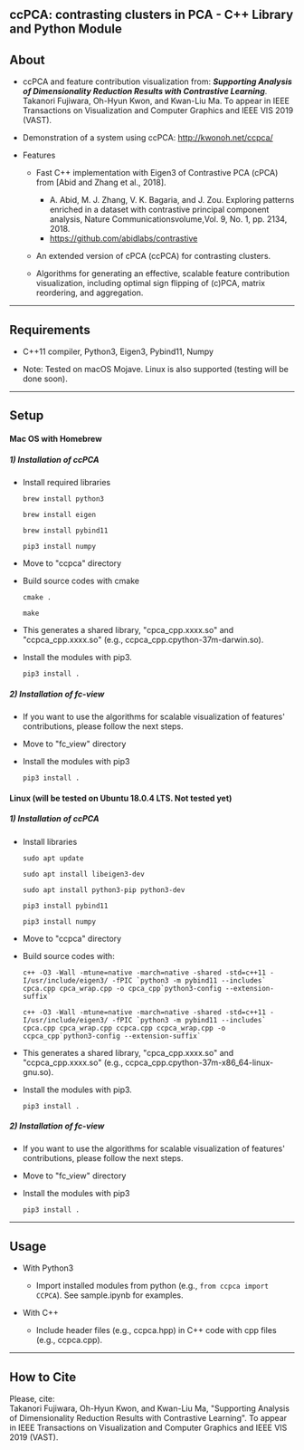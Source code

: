 ## ccPCA: contrasting clusters in PCA - C++ Library and Python Module

About
-----
* ccPCA and feature contribution visualization from: ***Supporting Analysis of Dimensionality Reduction Results with Contrastive Learning***.
Takanori Fujiwara, Oh-Hyun Kwon, and Kwan-Liu Ma.
To appear in IEEE Transactions on Visualization and Computer Graphics and IEEE VIS 2019 (VAST).

* Demonstration of a system using ccPCA: http://kwonoh.net/ccpca/

* Features
  * Fast C++ implementation with Eigen3 of Contrastive PCA (cPCA) from [Abid and Zhang et al., 2018].
    * A. Abid, M. J. Zhang, V. K. Bagaria, and J. Zou. Exploring patterns enriched in a dataset with contrastive principal component analysis, Nature Communicationsvolume,Vol. 9, No. 1, pp. 2134, 2018.
    * https://github.com/abidlabs/contrastive

  * An extended version of cPCA (ccPCA) for contrasting clusters.

  * Algorithms for generating an effective, scalable feature contribution visualization, including optimal sign flipping of (c)PCA, matrix reordering, and aggregation.

******

Requirements
-----
* C++11 compiler, Python3, Eigen3, Pybind11, Numpy

* Note: Tested on macOS Mojave. Linux is also supported (testing will be done soon).

******

Setup
-----
#### Mac OS with Homebrew

##### 1) Installation of ccPCA

* Install required libraries

    `brew install python3`

    `brew install eigen`

    `brew install pybind11`

    `pip3 install numpy`

* Move to "ccpca" directory

* Build source codes with cmake

    `cmake .`

    `make`

* This generates a shared library, "cpca_cpp.xxxx.so" and "ccpca_cpp.xxxx.so" (e.g., ccpca_cpp.cpython-37m-darwin.so).

* Install the modules with pip3.

    `pip3 install .`

##### 2) Installation of fc-view

* If you want to use the algorithms for scalable visualization of features' contributions, please follow the next steps.

* Move to "fc_view" directory

* Install the modules with pip3

    `pip3 install . `

#### Linux (will be tested on Ubuntu 18.0.4 LTS. Not tested yet)

##### 1) Installation of ccPCA

* Install libraries

    `sudo apt update`

    `sudo apt install libeigen3-dev`

    `sudo apt install python3-pip python3-dev`

    `pip3 install pybind11`

    `pip3 install numpy`

* Move to "ccpca" directory

* Build source codes with:

    ``c++ -O3 -Wall -mtune=native -march=native -shared -std=c++11 -I/usr/include/eigen3/ -fPIC `python3 -m pybind11 --includes` cpca.cpp cpca_wrap.cpp -o cpca_cpp`python3-config --extension-suffix` ``

    ``c++ -O3 -Wall -mtune=native -march=native -shared -std=c++11 -I/usr/include/eigen3/ -fPIC `python3 -m pybind11 --includes` cpca.cpp cpca_wrap.cpp ccpca.cpp ccpca_wrap.cpp -o ccpca_cpp`python3-config --extension-suffix` ``

* This generates a shared library, "cpca_cpp.xxxx.so" and "ccpca_cpp.xxxx.so" (e.g., ccpca_cpp.cpython-37m-x86_64-linux-gnu.so).

* Install the modules with pip3.

    `pip3 install .`

##### 2) Installation of fc-view

* If you want to use the algorithms for scalable visualization of features' contributions, please follow the next steps.

* Move to "fc_view" directory

* Install the modules with pip3

    `pip3 install . `

******

Usage
-----
* With Python3
    * Import installed modules from python (e.g., `from ccpca import CCPCA`). See sample.ipynb for examples.

* With C++
    * Include header files (e.g., ccpca.hpp) in C++ code with cpp files (e.g., ccpca.cpp).

******

## How to Cite
Please, cite:    
Takanori Fujiwara, Oh-Hyun Kwon, and Kwan-Liu Ma, "Supporting Analysis of Dimensionality Reduction Results with Contrastive Learning".
To appear in IEEE Transactions on Visualization and Computer Graphics and IEEE VIS 2019 (VAST).
